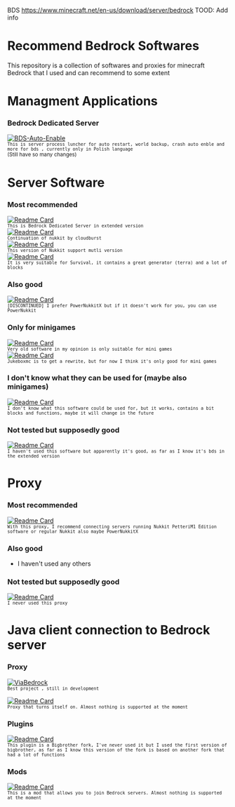 
BDS
https://www.minecraft.net/en-us/download/server/bedrock
TOOD: Add info

# Recommend Bedrock Softwares
This repository is a collection of softwares and proxies for minecraft Bedrock that I used and can recommend to some extent

# Managment Applications
### Bedrock Dedicated Server
[![BDS-Auto-Enable](https://github-readme-stats.vercel.app/api/pin/?username=Huje22&repo=Bds-Auto-Enable)](https://github.com/Huje22/Bds-Auto-Enable)<br>
<sup>``This is server process luncher for auto restart, world backup, crash auto enble and more for bds , currently only in Polish language`` <br>(Still have so many changes)</sup><br>

# Server Software
### Most recommended 
[![Readme Card](https://github-readme-stats.vercel.app/api/pin/?username=bdsx&repo=bdsx)](https://github.com/bdsx/bdsx)</br>
<sup>``This is Bedrock Dedicated Server in extended version``</sup></br>
[![Readme Card](https://github-readme-stats.vercel.app/api/pin/?username=CloudburstMC&repo=Nukkit)](https://github.com/CloudburstMC/Nukkit)</br>
<sup>``Continuation of nukkit by cloudburst``</sup></br>
[![Readme Card](https://github-readme-stats.vercel.app/api/pin/?username=petterim1&repo=NukkitPetteriM1Edition)](https://github.com/PetteriM1/NukkitPetteriM1Edition)</br>
<sup>``This version of Nukkit support mutli version``</sup></br>
[![Readme Card](https://github-readme-stats.vercel.app/api/pin/?username=PowerNukkitX&repo=PowerNukkitX)](https://github.com/PowerNukkitX/PowerNukkitX)</br>
<sup>``It is very suitable for Survival, it contains a great generator (terra) and a lot of blocks``</sup></br>
### Also good 
[![Readme Card](https://github-readme-stats.vercel.app/api/pin/?username=PowerNukkit&repo=PowerNukkit)](https://github.com/PowerNukkit/PowerNukkit)</br>
<sup>``[DISCONTINUED] I prefer PowerNukkitX but if it doesn't work for you, you can use PowerNukkit``</sup></br>
### Only for minigames
[![Readme Card](https://github-readme-stats.vercel.app/api/pin/?username=pmmp&repo=PocketMine-MP)](https://github.com/pmmp/PocketMine-MP)</br>
<sup>``Very old software in my opinion is only suitable for mini games``</sup></br>
[![Readme Card](https://github-readme-stats.vercel.app/api/pin/?username=LucGamesYT&repo=JukeboxMC)](https://github.com/LucGamesYT/JukeboxMC)</br>
<sup>``Jukeboxmc is to get a rewrite, but for now I think it's only good for mini games``</sup></br>
### I don't know what they can be used for (maybe also minigames)
[![Readme Card](https://github-readme-stats.vercel.app/api/pin/?username=df-mc&repo=dragonfly)](https://github.com/df-mc/dragonfly)</br>
<sup>``I don't know what this software could be used for, but it works, contains a bit  blocks and functions, maybe it will change in the future``</sup></br>

### Not tested but supposedly good
[![Readme Card](https://github-readme-stats.vercel.app/api/pin/?username=LiteLDev&repo=LiteLoaderBDS)](https://github.com/LiteLDev/LiteLoaderBDS)</br>
<sup>``I haven't used this software but apparently it's good, as far as I know it's bds in the extended version``</sup></br>


# Proxy
### Most recommended 
[![Readme Card](https://github-readme-stats.vercel.app/api/pin/?username=WaterdogPE&repo=WaterdogPE)](https://github.com/WaterdogPE/WaterdogPE)</br>
<sup>``With this proxy, I recommend connecting servers running Nukkit PetteriM1 Edition software or regular Nukkit also maybe PowerNukkitX``</sup></br>
### Also good
* I haven't used any others 
### Not tested but supposedly good
[![Readme Card](https://github-readme-stats.vercel.app/api/pin/?username=CloudburstMC&repo=Nemisys)](https://github.com/CloudburstMC/Nemisys)</br>
<sup>``I never used this proxy``</sup></br>

# Java client connection to Bedrock server
### Proxy

[![ViaBedrock](https://github-readme-stats.vercel.app/api/pin/?username=RaphiMC&repo=ViaBedrock)](https://github.com/RaphiMC/ViaBedrock)</br>
<sup>``Best project , still in development ``</sup></br>

[![Readme Card](https://github-readme-stats.vercel.app/api/pin/?username=BarrelMC&repo=Barrel)](https://github.com/BarrelMC/Barrel)</br>
<sup>``Proxy that turns itself on.
Almost nothing is supported at the moment``</sup></br>
### Plugins
[![Readme Card](https://github-readme-stats.vercel.app/api/pin/?username=DavyCraft648&repo=BigBrother-NG)](https://github.com/DavyCraft648/BigBrother-NG)</br>
<sup>``This plugin is a Bigbrother fork, I've never used it but I used the first version of bigbrother, as far as I know this version of the fork is based on another fork that had a lot of functions``</sup></br>
### Mods
[![Readme Card](https://github-readme-stats.vercel.app/api/pin/?username=Flonja&repo=TunnelMC)](https://github.com/Flonja/TunnelMC)</br>
<sup>``This is a mod that allows you to join Bedrock servers. Almost nothing is supported at the moment``</sup></br>

